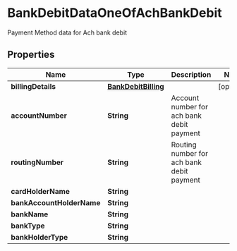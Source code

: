 

# BankDebitDataOneOfAchBankDebit

Payment Method data for Ach bank debit

## Properties

| Name | Type | Description | Notes |
|------------ | ------------- | ------------- | -------------|
|**billingDetails** | [**BankDebitBilling**](BankDebitBilling.md) |  |  [optional] |
|**accountNumber** | **String** | Account number for ach bank debit payment |  |
|**routingNumber** | **String** | Routing number for ach bank debit payment |  |
|**cardHolderName** | **String** |  |  |
|**bankAccountHolderName** | **String** |  |  |
|**bankName** | **String** |  |  |
|**bankType** | **String** |  |  |
|**bankHolderType** | **String** |  |  |



